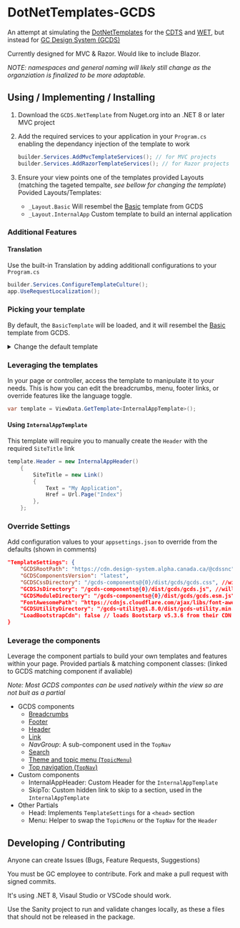 # DotNetTemplates-GCDS
An attempt at simulating the [DotNetTemplates](https://github.com/wet-boew/cdts-DotNetTemplates) for the [CDTS](https://github.com/wet-boew/cdts-sgdc) and [WET](https://github.com/wet-boew/wet-boew), but instead for [GC Design System (GCDS)](https://github.com/cds-snc/gcds-components)

Currently designed for MVC & Razor. Would like to include Blazor.

_NOTE: namespaces and general naming will likely still change as the organziation is finalized to be more adaptable._

## Using / Implementing / Installing

1. Download the `GCDS.NetTemplate` from Nuget.org into an .NET 8 or later MVC project

2. Add the required services to your application in your `Program.cs` enabling the dependancy injection of the template to work
    ```csharp
    builder.Services.AddMvcTemplateServices(); // for MVC projects
    builder.Services.AddRazorTemplateServices(); // for Razor projects
    ```

3. Ensure your view points one of the templates provided Layouts (matching the tageted tempalte, _see bellow for changing the template_)
   Povided Layouts/Templates:
    - `_Layout.Basic` Will resembel the [Basic](https://design-system.alpha.canada.ca/en/page-templates/basic/) template from GCDS
    - `_Layout.InternalApp` Custom template to build an internal application

### Additional Features

#### Translation

Use the built-in Translation by adding additionall configurations to your `Program.cs`
```csharp
builder.Services.ConfigureTemplateCulture();
app.UseRequestLocalization();
```
### Picking your template

By default, the `BasicTemplate` will be loaded, and it will resembel the [Basic](https://design-system.alpha.canada.ca/en/page-templates/basic/) template from GCDS.

<details>
  <summary>Change the default template</summary>

  **Note: Be sure to use the corrisponding `_Layout` for the chosen template.**

Option 1. Set a default template type globally in the `Program.cs`.

```csharp
builder.Services.AddMvcTemplateServices(typeof(InternalAppTemplate)) // for MVC projects
builder.Services.AddRazorTemplateServices(typeof(InternalAppTemplate)) // for Razor projects
```

Option 2. Use a different template for a contoller/page or action by applying a `TemplateType` attribute. This Will take precidence over other defaults.

```csharp
[TemplateType(typeof(InternalAppTemplate))]
public IActionResult Index() / public class IndexModel : PageModel
```

Option 3. (**MVC only**) Use the template on only some contollers by not registering the service globally in the `Program.cs` and adding a ServiceFilter to the controler that should use it.

```csharp
// Program.cs
builder.Services.AddMvcTemplateServices(global: false)

// Controller
[ServiceFilter(typeof(TemplateActionFilter))] 
public class HomeController : Controller
```

</details>

### Leveraging the templates

In your page or controller, access the template to manipulate it to your needs.
This is how you can edit the breadcrumbs, menu, footer links, or override features like the language toggle.

```csharp
var template = ViewData.GetTemplate<InternalAppTemplate>();
```

#### Using `InternalAppTemplate`

This template will require you to manually create the `Header` with the required `SiteTitle` link

```csharp
template.Header = new InternalAppHeader()
    {
        SiteTitle = new Link()
        {
            Text = "My Application",
            Href = Url.Page("Index")
        },
    };
```

### Override Settings

Add configuration values to your `appsettings.json` to override from the defaults (shown in comments)
```json
"TemplateSettings": {
    "GCDSRootPath": "https://cdn.design-system.alpha.canada.ca/@cdssnc",
    "GCDSComponentsVersion": "latest",
    "GCDSCssDirectory": "/gcds-components@{0}/dist/gcds/gcds.css", //will have the `GCDSComponentsVersion` injected, alternatively a version can be provided directly in place of `{0}`
    "GCDSJsDirectory": "/gcds-components@{0}/dist/gcds/gcds.js", //will have the `GCDSComponentsVersion` injected, alternatively a version can be provided directly in place of `{0}`
    "GCDSModuleDirectory": "/gcds-components@{0}/dist/gcds/gcds.esm.js", //will have the `GCDSComponentsVersion` injected, alternatively a version can be provided directly in place of `{0}`
    "FontAwesomePath": "https://cdnjs.cloudflare.com/ajax/libs/font-awesome/6.4.2/css/all.min.css",
    "GCDSUtilityDirectory": "/gcds-utility@1.8.0/dist/gcds-utility.min.css",
    "LoadBootstrapCdn": false // loads Bootstarp v5.3.6 from their CDN
}
```

### Leverage the components

Leverage the component partials to build your own templates and features within your page.
Provided partials & matching component classes: (linked to GCDS matching component if avaliable)

_Note: Most GCDS compontes can be used natively within the view so are not buit as a partial_

  - GCDS components
    - [Breadcrumbs](https://design-system.alpha.canada.ca/en/components/breadcrumbs/)
    - [Footer](https://design-system.alpha.canada.ca/en/components/footer/)
    - [Header](https://design-system.alpha.canada.ca/en/components/header/)
    - [Link](https://design-system.alpha.canada.ca/en/components/link/)
    - _NavGroup_: A sub-component used in the `TopNav`
    - [Search](https://design-system.alpha.canada.ca/en/components/search/)
    - [Theme and topic menu (`TopicMenu`)](https://design-system.alpha.canada.ca/en/components/theme-and-topic-menu/)
    - [Top navigation (`TopNav`)](https://design-system.alpha.canada.ca/en/components/top-navigation/)
  - Custom components
    - InternalAppHeader: Custom Header for the `InternalAppTemplate`
    - SkipTo: Custom hidden link to skip to a section, used in the `InternalAppTemplate`
  - Other Partials
    - Head: Implements `TemplateSettings` for a `<head>` section
    - Menu: Helper to swap the `TopicMenu` or the `TopNav` for the `Header`

## Developing / Contributing

Anyone can create Issues (Bugs, Feature Requests, Suggestions)

You must be GC employee to contribute. Fork and make a pull request with signed commits.

It's using .NET 8, Visaul Studio or VSCode should work.

Use the Sanity project to run and validate changes locally, as these a files that should not be released in the package.
